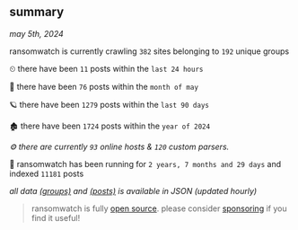 
## summary
_may 5th, 2024_

ransomwatch is currently crawling `382` sites belonging to `192` unique groups

⏲ there have been `11` posts within the `last 24 hours`

🦈 there have been `76` posts within the `month of may`

🪐 there have been `1279` posts within the `last 90 days`

🏚 there have been `1724` posts within the `year of 2024`

_⚙️ there are currently `93` online hosts & `120` custom parsers._

🦕 ransomwatch has been running for `2 years, 7 months and 29 days` and indexed `11181` posts

_all data  [(groups)](http://ransomwhat.telemetry.ltd/groups) and [(posts)](http://ransomwhat.telemetry.ltd/posts) is available in JSON (updated hourly)_

> ransomwatch is fully [open source](https://github.com/joshhighet/ransomwatch#ransomwatch--). please consider [sponsoring](https://github.com/sponsors/joshhighet) if you find it useful!
